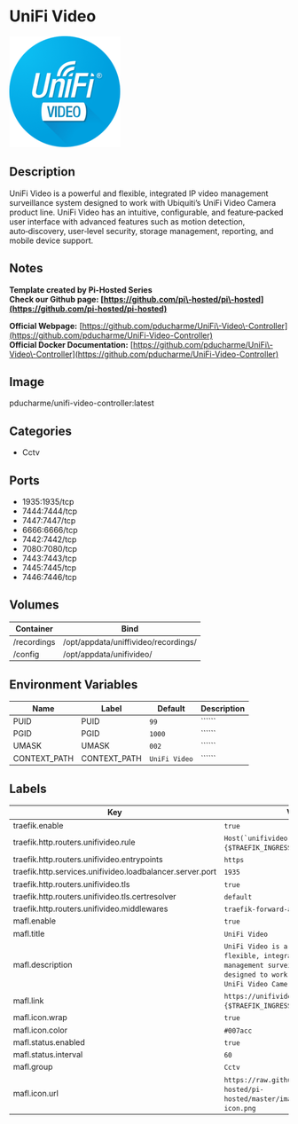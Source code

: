 # UniFi Video

![Logo](images/UniFiVideo.png)

## Description
UniFi Video is a powerful and flexible, integrated IP video management surveillance system designed to work with Ubiquiti’s UniFi Video Camera product line. UniFi Video has an intuitive, configurable, and feature‑packed user interface with advanced features such as motion detection, auto‑discovery, user‑level security, storage management, reporting, and mobile device support.

## Notes
**Template created by Pi\-Hosted Series**  
**Check our Github page: [https://github.com/pi\-hosted/pi\-hosted](https://github.com/pi-hosted/pi-hosted)**  
  
**Official Webpage:** [https://github.com/pducharme/UniFi\-Video\-Controller](https://github.com/pducharme/UniFi-Video-Controller)  
**Official Docker Documentation:** [https://github.com/pducharme/UniFi\-Video\-Controller](https://github.com/pducharme/UniFi-Video-Controller)  
  
  


## Image
pducharme/unifi-video-controller:latest

## Categories
- Cctv

## Ports
- 1935:1935/tcp
- 7444:7444/tcp
- 7447:7447/tcp
- 6666:6666/tcp
- 7442:7442/tcp
- 7080:7080/tcp
- 7443:7443/tcp
- 7445:7445/tcp
- 7446:7446/tcp

## Volumes
| Container | Bind |
|-----------|------|
| /recordings | /opt/appdata/uniffivideo/recordings/ |
| /config | /opt/appdata/unifivideo/ |

## Environment Variables
| Name | Label | Default | Description |
|------|-------|---------|-------------|
| PUID | PUID | ```99``` | `````` |
| PGID | PGID | ```1000``` | `````` |
| UMASK | UMASK | ```002``` | `````` |
| CONTEXT_PATH | CONTEXT_PATH | ```UniFi Video``` | `````` |

## Labels
| Key | Value |
|-----|-------|
| traefik.enable | ```true``` |
| traefik.http.routers.unifivideo.rule | ```Host(`unifivideo.{$TRAEFIK_INGRESS_DOMAIN}`)``` |
| traefik.http.routers.unifivideo.entrypoints | ```https``` |
| traefik.http.services.unifivideo.loadbalancer.server.port | ```1935``` |
| traefik.http.routers.unifivideo.tls | ```true``` |
| traefik.http.routers.unifivideo.tls.certresolver | ```default``` |
| traefik.http.routers.unifivideo.middlewares | ```traefik-forward-auth``` |
| mafl.enable | ```true``` |
| mafl.title | ```UniFi Video``` |
| mafl.description | ```UniFi Video is a powerful and flexible, integrated IP video management surveillance system designed to work with Ubiquiti’s UniFi Video Camera product line.``` |
| mafl.link | ```https://unifivideo.{$TRAEFIK_INGRESS_DOMAIN}``` |
| mafl.icon.wrap | ```true``` |
| mafl.icon.color | ```#007acc``` |
| mafl.status.enabled | ```true``` |
| mafl.status.interval | ```60``` |
| mafl.group | ```Cctv``` |
| mafl.icon.url | ```https://raw.githubusercontent.com/pi-hosted/pi-hosted/master/images/unifivideo-icon.png``` |

